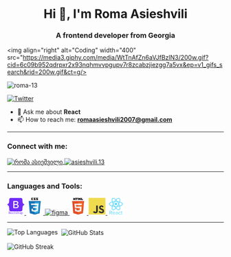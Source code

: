 <h1 align="center">Hi 👋, I'm Roma Asieshvili</h1>
<h3 align="center">A frontend developer from Georgia</h3>

<img align="right" alt="Coding" width="400" src="https://media3.giphy.com/media/WtTnAfZn6aVJfBzlN3/200w.gif?cid=6c09b952qdrpxr2x93nqhmvvpgupv7r8zcabzjiezgg7a5vx&ep=v1_gifs_search&rid=200w.gif&ct=g/>

<p align="left"> 
  <img src="https://komarev.com/ghpvc/?username=roma-13&label=Profile%20views&color=0e75b6&style=flat" alt="roma-13" /> 
</p>

<p align="left"> 
  <a href="https://twitter.com/" target="_blank">
    <img src="https://img.shields.io/twitter/follow/?logo=twitter&style=for-the-badge" alt="Twitter" />
  </a> 
</p>

- 💬 Ask me about **React**
- 📫 How to reach me: **romaasieshvili2007@gmail.com**

---

<h3 align="left">Connect with me:</h3>
<p align="left">
  <a href="https://fb.com/რომა ასიეშვილი" target="_blank">
    <img align="center" src="https://raw.githubusercontent.com/rahuldkjain/github-profile-readme-generator/master/src/images/icons/Social/facebook.svg" alt="რომა ასიეშვილი" height="30" width="40" />
  </a>
  <a href="https://instagram.com/asieshvili.13" target="_blank">
    <img align="center" src="https://raw.githubusercontent.com/rahuldkjain/github-profile-readme-generator/master/src/images/icons/Social/instagram.svg" alt="asieshvili.13" height="30" width="40" />
  </a>
</p>

---

<h3 align="left">Languages and Tools:</h3>
<p align="left"> 
  <a href="https://getbootstrap.com" target="_blank" rel="noreferrer">
    <img src="https://raw.githubusercontent.com/devicons/devicon/master/icons/bootstrap/bootstrap-plain-wordmark.svg" alt="bootstrap" width="40" height="40" />
  </a> 
  <a href="https://www.w3schools.com/css/" target="_blank" rel="noreferrer">
    <img src="https://raw.githubusercontent.com/devicons/devicon/master/icons/css3/css3-original-wordmark.svg" alt="css3" width="40" height="40" />
  </a> 
  <a href="https://www.figma.com/" target="_blank" rel="noreferrer">
    <img src="https://www.vectorlogo.zone/logos/figma/figma-icon.svg" alt="figma" width="40" height="40" />
  </a> 
  <a href="https://www.w3.org/html/" target="_blank" rel="noreferrer">
    <img src="https://raw.githubusercontent.com/devicons/devicon/master/icons/html5/html5-original-wordmark.svg" alt="html5" width="40" height="40" />
  </a> 
  <a href="https://developer.mozilla.org/en-US/docs/Web/JavaScript" target="_blank" rel="noreferrer">
    <img src="https://raw.githubusercontent.com/devicons/devicon/master/icons/javascript/javascript-original.svg" alt="javascript" width="40" height="40" />
  </a> 
  <a href="https://reactjs.org/" target="_blank" rel="noreferrer">
    <img src="https://raw.githubusercontent.com/devicons/devicon/master/icons/react/react-original-wordmark.svg" alt="react" width="40" height="40" />
  </a> 
</p>

---

<p>
  <img align="left" src="https://github-readme-stats.vercel.app/api/top-langs?username=roma-13&show_icons=true&locale=en&layout=compact" alt="Top Languages" />
</p>

<p>&nbsp;
  <img align="center" src="https://github-readme-stats.vercel.app/api?username=roma-13&show_icons=true&locale=en" alt="GitHub Stats" />
</p>

<p>
  <img align="center" src="https://github-readme-streak-stats.herokuapp.com/?user=roma-13&" alt="GitHub Streak" />
</p>
